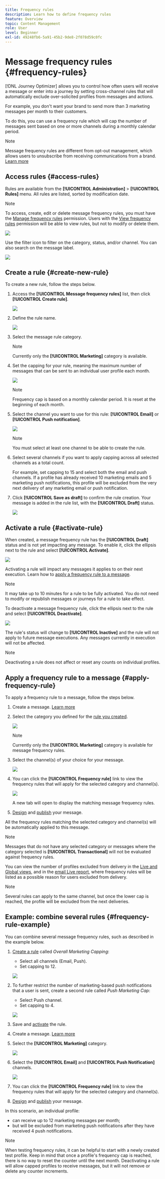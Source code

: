 ```yaml
---
title: Frequency rules
description: Learn how to define frequency rules
feature: Overview
topic: Content Management
role: User
level: Beginner
exl-id: 49248fb6-5a91-45b2-9de8-2f078d59c0fc
---
```

# Message frequency rules {#frequency-rules}

[!DNL Journey Optimizer] allows you to control how often users will receive a message or enter into a journey by setting cross-channel rules that will automatically exclude over-solicited profiles from messages and actions.

For example, you don't want your brand to send more than 3 marketing messages per month to their customers.
 
To do this, you can use a frequency rule which will cap the number of messages sent based on one or more channels during a monthly calendar period.

>[!NOTE]
>
>Message frequency rules are different from opt-out management, which allows users to unsubscribe from receiving communications from a brand. [Learn more](../messages/consent.md#opt-out-management)

## Access rules {#access-rules}

Rules are available from the **[!UICONTROL Administration]** > **[!UICONTROL Rules]** menu. All rules are listed, sorted by modification date.

>[!NOTE]
>
>To access, create, edit or delete message frequency rules, you must have the [Manage frequency rules](../administration/high-low-permissions.md#manage-frequency-rules) permission. Users with the [View frequency rules](../administration/high-low-permissions.md#view-frequency-rules) permission will be able to view rules, but not to modify or delete them.

![](assets/message-rules-access.png)

Use the filter icon to filter on the category, status, and/or channel. You can also search on the message label.

![](assets/message-rules-filter.png)

## Create a rule {#create-new-rule}

To create a new rule, follow the steps below.

1. Access the **[!UICONTROL Message frequency rules]** list, then click **[!UICONTROL Create rule]**.

    ![](assets/message-rules-create.png)

1. Define the rule name.

    ![](assets/message-rules-details.png)

1. Select the message rule category.

   >[!NOTE]
   >
   >Currently only the **[!UICONTROL Marketing]** category is available.

1. Set the capping for your rule, meaning the maximum number of messages that can be sent to an individual user profile each month.

   ![](assets/message-rules-capping.png)

   >[!NOTE]
   >
   >Frequency cap is based on a monthly calendar period. It is reset at the beginning of each month.

1. Select the channel you want to use for this rule: **[!UICONTROL Email]** or **[!UICONTROL Push notification]**.

   ![](assets/message-rules-channels.png)

   >[!NOTE]
   >
   >You must select at least one channel to be able to create the rule.

1. Select several channels if you want to apply capping across all selected channels as a total count.

   For example, set capping to 15 and select both the email and push channels. If a profile has already received 10 marketing emails and 5 marketing push notifications, this profile will be excluded from the very next delivery of any marketing email or push notification.

1. Click **[!UICONTROL Save as draft]** to confirm the rule creation. Your message is added in the rule list, with the **[!UICONTROL Draft]** status.

   ![](assets/message-rules-created.png)

## Activate a rule {#activate-rule}

When created, a message frequency rule has the **[!UICONTROL Draft]** status and is not yet impacting any message. To enable it, click the ellipsis next to the rule and select **[!UICONTROL Activate]**.

   ![](assets/message-rules-activate.png)

Activating a rule will impact any messages it applies to on their next execution. Learn how to [apply a frequency rule to a message](#apply-frequency-rule).

>[!NOTE]
>
>It may take up to 10 minutes for a rule to be fully activated. You do not need to modify or republish messages or journeys for a rule to take effect.

To deactivate a message frequency rule, click the ellipsis next to the rule and select **[!UICONTROL Deactivate]**.

![](assets/message-rules-deactivate.png)
   
The rule's status will change to **[!UICONTROL Inactive]** and the rule will not apply to future message executions. Any messages currently in execution will not be affected.

>[!NOTE]
>
>Deactivating a rule does not affect or reset any counts on individual profiles.

## Apply a frequency rule to a message {#apply-frequency-rule}
 
To apply a frequency rule to a message, follow the steps below.

1. Create a message. [Learn more](../messages/get-started-content.md#create-new-message)

1. Select the category you defined for the [rule you created](#create-new-rule).

   ![](assets/message-rules-msg-properties.png)

   >[!NOTE]
   >
   >Currently only the **[!UICONTROL Marketing]** category is available for message frequency rules.

1. Select the channel(s) of your choice for your message.

   ![](assets/message-rules-msg-channels.png)

1. You can click the **[!UICONTROL Frequency rule]** link to view the frequency rules that will apply for the selected category and channel(s).

   ![](assets/message-rules-msg-link.png)

   A new tab will open to display the matching message frequency rules.

1. [Design](../design/design-emails.md) and [publish](../messages/publish-manage-message.md) your message.

All the frequency rules matching the selected category and channel(s) will be automatically applied to this message.

>[!NOTE]
>
>Messages that do not have any selected category or messages where the category selected is **[!UICONTROL Transactional]** will not be evaluated against frequency rules.

<!--Clicking the link out button next to the category selector will jump you over to the rules inventory screen to see which rules will be applied to the message.-->

You can view the number of profiles excluded from delivery in the [Live and Global views](../reports/message-monitoring.md), and in the [email Live report](../reports/email-live-report.md), where frequency rules will be listed as a possible reason for users excluded from delivery.

>[!NOTE]
>
>Several rules can apply to the same channel, but once the lower cap is reached, the profile will be excluded from the next deliveries.

## Example: combine several rules {#frequency-rule-example}

You can combine several message frequency rules, such as described in the example below.

1. [Create a rule](#create-new-rule) called *Overall Marketing Capping*:

   * Select all channels (Email, Push).
   * Set capping to 12.

   ![](assets/message-rules-ex-overall-cap.png)

1. To further restrict the number of marketing-based push notifications that a user is sent, create a second rule called *Push Marketing Cap*:

   * Select Push channel.
   * Set capping to 4.

   ![](assets/message-rules-ex-push-cap.png)

1. Save and [activate](#activate-rule) the rule.

1. Create a message. [Learn more](../messages/get-started-content.md#create-new-message)

1. Select the **[!UICONTROL Marketing]** category.

   ![](assets/message-rules-ex-category-maktg.png)

1. Select the **[!UICONTROL Email]** and **[!UICONTROL Push Notification]** channels.

   ![](assets/message-rules-ex-channels.png)

1. You can click the **[!UICONTROL Frequency rule]** link to view the frequency rules that will apply for the selected category and channel(s).

1. [Design](../design/design-emails.md) and [publish](../messages/publish-manage-message.md) your message.

In this scenario, an individual profile:
* can receive up to 12 marketing messages per month;
* but will be excluded from marketing push notifications after they have received 4 push notifications.

>[!NOTE]
>
>When testing frequency rules, it can be helpful to start with a newly created test profile. Keep in mind that once a profile's frequency cap is reached, there is no way to reset the counter until the next month. Deactivating a rule will allow capped profiles to receive messages, but it will not remove or delete any counter increments.
